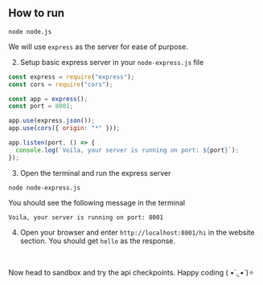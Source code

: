 ## How to run

```
node node.js
```

We will use `express` as the server for ease of purpose.

2. Setup basic express server in your `node-express.js` file

```javascript
const express = require("express");
const cors = require("cors");

const app = express();
const port = 8001;

app.use(express.json());
app.use(cors({ origin: "*" }));

app.listen(port, () => {
  console.log(`Voila, your server is running on port: ${port}`);
});
```

3. Open the terminal and run the express server

```
node node-express.js
```

You should see the following message in the terminal

```
Voila, your server is running on port: 8001
```

4.  Open your browser and enter `http://localhost:8001/hi` in the website section.
    You should get `hello` as the response.

<br>

Now head to sandbox and try the api checkpoints. Happy coding ( •̀ .̫ •́ )✧
